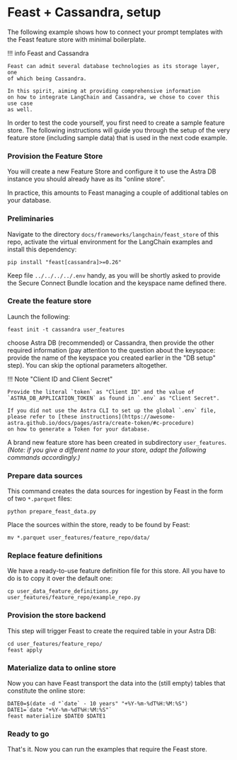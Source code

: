 # Feast + Cassandra, setup

The following example shows how to connect your prompt templates
with the Feast feature store with minimal boilerplate.

!!! info Feast and Cassandra

    Feast can admit several database technologies as its storage layer, one
    of which being Cassandra.

    In this spirit, aiming at providing comprehensive information
    on how to integrate LangChain and Cassandra, we chose to cover this use case
    as well.

In order to test the code yourself, you first need to create a sample
feature store. The following instructions will guide you through the
setup of the very feature store (including sample data) that is used
in the next code example.

### Provision the Feature Store

You will create a new Feature Store and configure it to use
the Astra DB instance you should already have as its "online store".

In practice, this amounts to Feast managing a couple of additional tables
on your database.

### Preliminaries

Navigate to the directory `docs/frameworks/langchain/feast_store` of this
repo, activate the virtual environment for the LangChain examples
and install this dependency:

```
pip install "feast[cassandra]>=0.26"
```

Keep file `../../../../.env` handy, as you will be shortly asked to provide
the Secure Connect Bundle location and the keyspace name defined there.

### Create the feature store

Launch the following:

```
feast init -t cassandra user_features
```

choose Astra DB (recommended) or Cassandra,
then provide the other required information (pay attention
to the question about the keyspace: provide the name of the keyspace you
created earlier in the "DB setup" step).
You can skip the optional parameters altogether.

!!! Note "Client ID and Client Secret"

    Provide the literal `token` as "Client ID" and the value of
    `ASTRA_DB_APPLICATION_TOKEN` as found in `.env` as "Client Secret".

    If you did not use the Astra CLI to set up the global `.env` file,
    please refer to [these instructions](https://awesome-astra.github.io/docs/pages/astra/create-token/#c-procedure)
    on how to generate a Token for your database.

A brand new feature store has been created in subdirectory `user_features`.
_(Note: if you give a different name to your store,_
_adapt the following commands accordingly.)_

### Prepare data sources

This command creates the data sources for ingestion by Feast
in the form of two `*.parquet` files:

```
python prepare_feast_data.py
```

Place the sources within the store, ready to be found by Feast:

```
mv *.parquet user_features/feature_repo/data/
```

### Replace feature definitions

We have a ready-to-use feature definition file for this store.
All you have to do is to copy it over the default one:

```
cp user_data_feature_definitions.py user_features/feature_repo/example_repo.py
```

### Provision the store backend

This step will trigger Feast to create the required table in your Astra DB:

```
cd user_features/feature_repo/
feast apply
```

### Materialize data to online store

Now you can have Feast transport the data into the (still empty) tables that
constitute the online store:

```
DATE0=$(date -d "`date` - 10 years" "+%Y-%m-%dT%H:%M:%S")
DATE1=`date "+%Y-%m-%dT%H:%M:%S"`
feast materialize $DATE0 $DATE1
```

### Ready to go

That's it. Now you can run the examples that require the Feast store.
